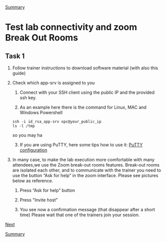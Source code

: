 [Summary](./index.md)

# Test lab connectivity and zoom Break Out Rooms

## Task 1

1.	Follow trainer instructions to download software material (with also this guide)

2.	Check which app-srv is assigned to you

    1.	Connect with your SSH client using the public IP and the provided ssh key.

    2.	As an example here there is the command for Linux, MAC and Windows Powershell

    ```shell
    ssh -i id_rsa_app-srv opc@your_public_ip
    ls -l /tmp
    ```
    so you may ha

    3.	If you are using PuTTY, here some tips how to use it: [PuTTY configuration](./putty_instructions.md)

3.	In many case, to make the lab execution more comfortable with many attendees,we use the Zoom break-out rooms features.
    Break-out rooms are isolated each other, and to communicate with the trainer you need to use the button “Ask for help” in the zoom interface.
    Please see pictures below as reference.

    1. Press “Ask for help” button

    2. Press "Invite host"

    3. You see now a confirmation message (that disappear after a short time)
    Please wait that one of the trainers join your session.

[Next](./mysql_architecture_and_installation.md)

[Summary](./index.md)
